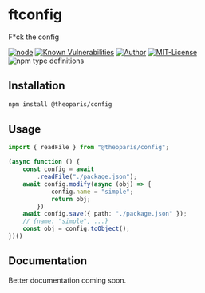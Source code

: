 # ftconfig

F\*ck the config

[![node][npm_url]][npm_href]
[![Known Vulnerabilities][snyk_url]][snyk_href]
[![Author][author_url]][author_href]
[![MIT-License][license_url]][license_href]
![npm type definitions][type_url]

## Installation

```bash
npm install @theoparis/config
```

## Usage

```typescript
import { readFile } from "@theoparis/config";

(async function () {
    const config = await
        .readFile("./package.json");
    await config.modify(async (obj) => {
            config.name = "simple";
            return obj;
        })
    await config.save({ path: "./package.json" });
    // {name: "simple", ...}
    const obj = config.toObject();
})()
```

## Documentation

Better documentation coming soon.

[npm_url]: https://img.shields.io/node/v/@theoparis/config.svg?style=flat-square&maxAge=600
[npm_href]: https://www.npmjs.com/package/@theoparis/config
[travis_url]: https://img.shields.io/travis/creepinson/ftconfig/master.svg?style=flat-square&logo=travis&maxAge=600
[travis_href]: https://travis-ci.org/creepinson/ftconfig
[coveralls_url]: https://img.shields.io/coveralls/github/creepinson/ftconfig/master.svg?style=flat-square&maxAge=600
[coveralls_href]: https://coveralls.io/github/creepinson/ftconfig
[snyk_url]: https://snyk.io/test/github/creepinson/ftconfig/badge.svg?style=flat-square&maxAge=600
[snyk_href]: https://snyk.io/test/github/creepinson/ftconfig
[author_url]: https://img.shields.io/badge/Author-creepinson-blue.svg?style=flat-square&maxAge=7200
[author_href]: https://github.com/creepinson
[license_url]: https://img.shields.io/github/license/creepinson/ftconfig.svg?style=flat-square&maxAge=7200
[license_href]: https://opensource.org/licenses/MIT
[type_url]: https://img.shields.io/npm/types/@theoparis/config?style=flat-square
